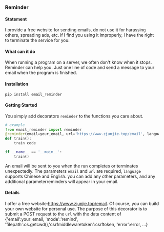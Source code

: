 ### Reminder

#### Statement
I provide a free website for sending emails, do not use it for harassing others, spreading ads, etc. If I find you using it improperly, I have the right to terminate the service for you.  

#### What can it do
When running a program on a server, we often don't know when it stops.  Reminder can help you.  Just one line of code and send a message to your email when the program is finished.  

#### Installation
```shell
pip install email_reminder
```

#### Getting Started
You simply add decorators `reminder` to the functions you care about.
```python
# example
from email_reminder import reminder
@reminder(email=your_email, url='https://www.zjunjie.top/email', language='Chinese')
def train():
    train code

if __name__ == '__main__':
    train()
```
An email will be sent to you when the run completes or terminates unexpectedly.  The parameters `email` and `url` are required, `language` supports Chinese and English. you can add any other parameters, and any additional parameterreminders will appear in your email.  

#### Details
I offer a free website:https://www.zjunjie.top/email. Of course, you can build your own website for personal use.
The purpose of this decorator is to submit a POST request to the `url` with the data content of {'email':your_email, 'mode':'remind', 'filepath':os.getcwd(),'csrfmiddlewaretoken':csrftoken, 'error':error, ...}

